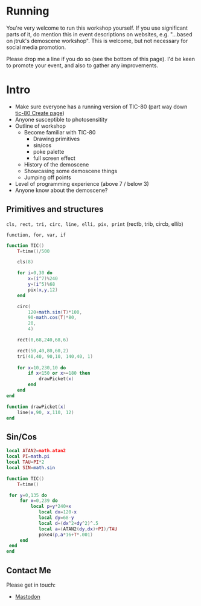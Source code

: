 # Running

You're very welcome to run this workshop yourself. If you use significant parts of it, do mention this in event descriptions on websites, e.g. "...based on jtruk's demoscene workshop". This is welcome, but not necessary for social media promotion.

Please drop me a line if you do so (see the bottom of this page). I'd be keen to promote your event, and also to gather any improvements.

# Intro

- Make sure everyone has a running version of TIC-80 (part way down [tic-80 Create page](https://tic80.com/create))
- Anyone susceptible to photosensitity
- Outline of workshop
    - Become familiar with TIC-80
        - Drawing primitives
        - sin/cos
        - poke palette
        - full screen effect
	- History of the demoscene
    - Showcasing some demoscene things
    - Jumping off points
- Level of programming experience (above 7 / below 3)
- Anyone know about the demoscene?

## Primitives and structures

`cls, rect, tri, circ, line, elli, pix, print`
(rectb, trib, circb, ellib)

`function, for, var, if`

```lua
function TIC()
    T=time()/500

	cls(8)

    for i=0,30 do
        x=(i^7)%240
        y=(i^5)%68
        pix(x,y,12)
    end

	circ(	
		120+math.sin(T)*100,
		90-math.cos(T)*80,
		20,
		4)

	rect(0,68,240,68,6)

	rect(50,40,80,60,2)
	tri(40,40, 90,10, 140,40, 1)
	
	for x=10,230,10 do
        if x<150 or x>=180 then
            drawPicket(x)
        end
	end			
end

function drawPicket(x)
	line(x,90, x,110, 12)
end
```

## Sin/Cos

```lua
local ATAN2=math.atan2
local PI=math.pi
local TAU=PI*2
local SIN=math.sin

function TIC()
	T=time()

 for y=0,135 do
	 for x=0,239 do
		 local p=y*240+x
			local dx=120-x
			local dy=68-y
			local d=(dx^2+dy^2)^.5
			local a=(ATAN2(dy,dx)+PI)/TAU
			poke4(p,a*16+T*.001)
	 end
 end
end
```

## Contact Me

Please get in touch:

- [Mastodon](https://mastodon.social/@jtruk)
